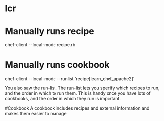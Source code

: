 # lcr

# Manually runs recipe
chef-client --local-mode recipe.rb

# Manually runs cookbook
chef-client --local-mode --runlist 'recipe[learn_chef_apache2]'

You also saw the run-list. The run-list lets you specify which recipes to run, and the order in which to run them. This is handy once you have lots of cookbooks, and the order in which they run is important.

#Cookbook
A cookbook includes recipes and external information and makes them easier to manage
